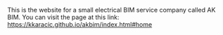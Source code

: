 This is the website for a small electrical BIM service company called AK BIM. You can visit the page at this link: https://kkaracic.github.io/akbim/index.html#home
